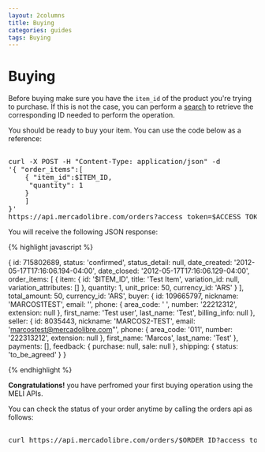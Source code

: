 ```yaml
---
layout: 2columns
title: Buying 
categories: guides
tags: Buying
---
```


# Buying

Before buying make sure you have the `item_id` of the product you're trying to purchase. If this is not the case, you can perform a [search](/search) to retrieve the corresponding ID needed to perform the operation.

You should be ready to buy your item. You can use the code below as a reference:


<pre class="terminal">

curl -X POST -H "Content-Type: application/json" -d
'{ "order_items":[
	{ "item_id":$ITEM_ID,
	 "quantity": 1
	}
	] 
}'
https://api.mercadolibre.com/orders?access_token=$ACCESS_TOKEN  
</pre>

You will receive the following JSON response:



{% highlight javascript %}

{ id: 715802689,
  status: 'confirmed',
  status_detail: null,
  date_created: '2012-05-17T17:16:06.194-04:00',
  date_closed: '2012-05-17T17:16:06.129-04:00',
  order_items: 
   [ { item: 
        { id: '$ITEM_ID',
          title: 'Test Item',
          variation_id: null,
          variation_attributes: [] },
       quantity: 1,
       unit_price: 50,
       currency_id: 'ARS' } ],
  total_amount: 50,
  currency_id: 'ARS',
  buyer: 
   { id: 109665797,
     nickname: 'MARCOS1TEST',
     email: '',
     phone: 
      { area_code: ' ',
        number: '22212312',
        extension: null },
     first_name: 'Test user',
     last_name: 'Test',
     billing_info: null },
  seller: 
   { id: 8035443,
     nickname: 'MARCOS2-TEST',
     email: 'marcostest@mercadolibre.com"',
     phone: 
      { area_code: '011',
        number: '222313212',
        extension: null },
     first_name: 'Marcos',
     last_name: 'Test' },
  payments: [],
  feedback: { purchase: null, sale: null },
  shipping: { status: 'to_be_agreed' } }

{% endhighlight %}

**Congratulations!** you have perfromed your first buying operation using the MELI APIs.    

You can check the status of your order anytime by calling the orders api as follows:

<pre class="terminal">

curl https://api.mercadolibre.com/orders/$ORDER_ID?access_token=$ACCESS_TOKEN  
</pre>
